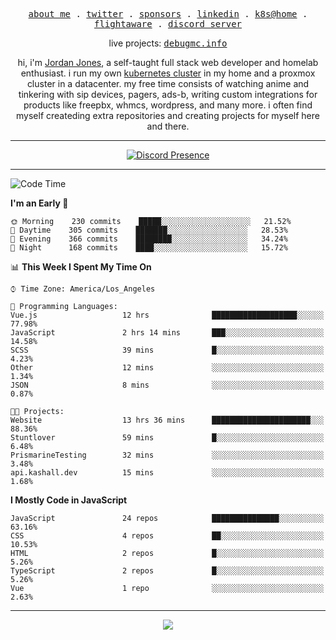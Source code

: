 <p align="center">
  <samp>
    <a href="https://jordanjones.org/">about me</a> .
    <a href="https://twitter.com/kashalls">twitter</a> .
    <a href="https://github.com/sponsors/kashalls">sponsors</a> .
    <a href="https://linkedin.com/in/jordpjones">linkedin</a> .
    <a href="https://github.com/kashalls/home-cluster">k8s@home</a> .
    <a href="https://flightaware.com/adsb/stats/user/kashalls">flightaware</a> .
    <a href="https://discord.gg/ctgrp8k">discord server</a>
  </samp>
</p>

<p align="center">
  live projects: 
  <samp>
    <a href="https://debugmc.info">debugmc.info</a>
  </samp>
</p>

<p align="center">hi, i'm <a href="https://jordanjones.org/">Jordan Jones</a>, a self-taught full stack web developer and homelab enthusiast. i run my own <a href="https://github.com/kashalls/home-cluster">kubernetes cluster</a> in my home and a proxmox cluster in a datacenter. my free time consists of watching anime and tinkering with sip devices, pagers, ads-b, writing custom integrations for products like freepbx, whmcs, wordpress, and many more. i often find myself createding extra repositories and creating projects for myself here and there. </p>

---
<div align="center">

[![Discord Presence](https://lanyard.cnrad.dev/api/201077739589992448)](https://discord.com/users/201077739589992448)

</div>

---

<!--START_SECTION:waka-->
![Code Time](http://img.shields.io/badge/Code%20Time-1%2C133%20hrs%2040%20mins-blue)

**I'm an Early 🐤** 

```text
🌞 Morning    230 commits    █████░░░░░░░░░░░░░░░░░░░░   21.52% 
🌆 Daytime    305 commits    ███████░░░░░░░░░░░░░░░░░░   28.53% 
🌃 Evening    366 commits    ████████░░░░░░░░░░░░░░░░░   34.24% 
🌙 Night      168 commits    ████░░░░░░░░░░░░░░░░░░░░░   15.72%

```


📊 **This Week I Spent My Time On** 

```text
⌚︎ Time Zone: America/Los_Angeles

💬 Programming Languages: 
Vue.js                   12 hrs              ███████████████████░░░░░░   77.98% 
JavaScript               2 hrs 14 mins       ███░░░░░░░░░░░░░░░░░░░░░░   14.58% 
SCSS                     39 mins             █░░░░░░░░░░░░░░░░░░░░░░░░   4.23% 
Other                    12 mins             ░░░░░░░░░░░░░░░░░░░░░░░░░   1.34% 
JSON                     8 mins              ░░░░░░░░░░░░░░░░░░░░░░░░░   0.87%

🐱‍💻 Projects: 
Website                  13 hrs 36 mins      ██████████████████████░░░   88.36% 
Stuntlover               59 mins             █░░░░░░░░░░░░░░░░░░░░░░░░   6.48% 
PrismarineTesting        32 mins             ░░░░░░░░░░░░░░░░░░░░░░░░░   3.48% 
api.kashall.dev          15 mins             ░░░░░░░░░░░░░░░░░░░░░░░░░   1.68%

```

**I Mostly Code in JavaScript** 

```text
JavaScript               24 repos            ███████████████░░░░░░░░░░   63.16% 
CSS                      4 repos             ██░░░░░░░░░░░░░░░░░░░░░░░   10.53% 
HTML                     2 repos             █░░░░░░░░░░░░░░░░░░░░░░░░   5.26% 
TypeScript               2 repos             █░░░░░░░░░░░░░░░░░░░░░░░░   5.26% 
Vue                      1 repo              ░░░░░░░░░░░░░░░░░░░░░░░░░   2.63%

```



<!--END_SECTION:waka-->

---

<p align="center">
  <a href="https://github.com/sponsors/kashalls">
    <img src='https://cdn.jsdelivr.net/gh/kashalls/kashalls/sponsors/sponsors.svg'/>
  </a>
</p>
